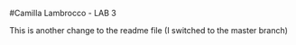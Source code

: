 #Camilla Lambrocco - LAB 3

This is another change to the readme file (I switched to the master branch)